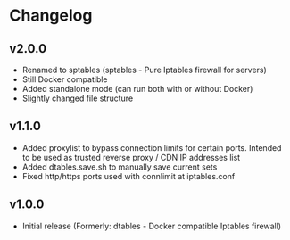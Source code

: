 # Changelog

## v2.0.0

- Renamed to sptables (sptables - Pure Iptables firewall for servers)
- Still Docker compatible
- Added standalone mode (can run both with or without Docker)
- Slightly changed file structure

## v1.1.0

- Added proxylist to bypass connection limits for certain ports. Intended to be used as trusted reverse proxy / CDN IP addresses list
- Added dtables.save.sh to manually save current sets
- Fixed http/https ports used with connlimit at iptables.conf

## v1.0.0

- Initial release (Formerly: dtables - Docker compatible Iptables firewall)
